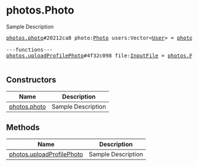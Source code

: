 # photos.Photo

Sample Description

<pre>
<a href="../constructor/photos.photo">photos.photo</a>#20212ca8 photo:<a href="../type/Photo.md">Photo</a> users:Vector&lt;<a href="../type/User.md">User</a>&gt; = <a href="../type/photos.Photo.md">photos.Photo</a>;

---functions---
<a href="../method/photos.uploadProfilePhoto">photos.uploadProfilePhoto</a>#4f32c098 file:<a href="../type/InputFile.md">InputFile</a> = <a href="../type/photos.Photo.md">photos.Photo</a>;

</pre>

## Constructors

| Name | Description |
|------|-------------|
| [photos.photo](../constructor/photos.photo.md) | Sample Description |

## Methods

| Name | Description |
|------|-------------|
| [photos.uploadProfilePhoto](../method/photos.uploadProfilePhoto.md) | Sample Description |
